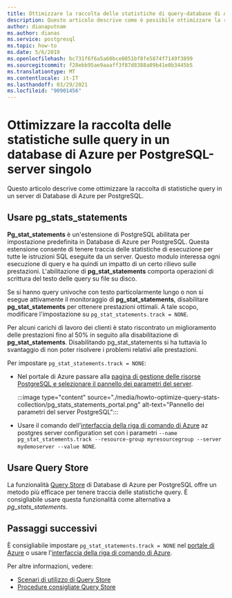 ```yaml
---
title: Ottimizzare la raccolta delle statistiche di query-database di Azure per PostgreSQL-server singolo
description: Questo articolo descrive come è possibile ottimizzare la raccolta delle statistiche di query in un database di Azure per PostgreSQL-server singolo
author: dianaputnam
ms.author: dianas
ms.service: postgresql
ms.topic: how-to
ms.date: 5/6/2019
ms.openlocfilehash: bc731f6f6a5a60bce0851bf8fe5874f7149f3899
ms.sourcegitcommit: f28ebb95ae9aaaff3f87d8388a09b41e0b3445b5
ms.translationtype: MT
ms.contentlocale: it-IT
ms.lasthandoff: 03/29/2021
ms.locfileid: "90901456"
---
```

# <a name="optimize-query-statistics-collection-on-an-azure-database-for-postgresql---single-server"></a>Ottimizzare la raccolta delle statistiche sulle query in un database di Azure per PostgreSQL-server singolo
Questo articolo descrive come ottimizzare la raccolta di statistiche query in un server di Database di Azure per PostgreSQL.

## <a name="use-pg_stats_statements"></a>Usare pg_stats_statements
**Pg_stat_statements** è un'estensione di PostgreSQL abilitata per impostazione predefinita in Database di Azure per PostgreSQL. Questa estensione consente di tenere traccia delle statistiche di esecuzione per tutte le istruzioni SQL eseguite da un server. Questo modulo interessa ogni esecuzione di query e ha quindi un impatto di un certo rilievo sulle prestazioni. L'abilitazione di **pg_stat_statements** comporta operazioni di scrittura del testo delle query su file su disco.

Se si hanno query univoche con testo particolarmente lungo o non si esegue attivamente il monitoraggio di **pg_stat_statements**, disabilitare **pg_stat_statements** per ottenere prestazioni ottimali. A tale scopo, modificare l'impostazione su `pg_stat_statements.track = NONE`.

Per alcuni carichi di lavoro dei clienti è stato riscontrato un miglioramento delle prestazioni fino al 50% in seguito alla disabilitazione di **pg_stat_statements**. Disabilitando pg_stat_statements si ha tuttavia lo svantaggio di non poter risolvere i problemi relativi alle prestazioni.

Per impostare `pg_stat_statements.track = NONE`:

- Nel portale di Azure passare alla [pagina di gestione delle risorse PostgreSQL e selezionare il pannello dei parametri del server](howto-configure-server-parameters-using-portal.md).

  :::image type="content" source="./media/howto-optimize-query-stats-collection/pg_stats_statements_portal.png" alt-text="Pannello dei parametri del server PostgreSQL":::

- Usare il comando dell'[interfaccia della riga di comando di Azure](howto-configure-server-parameters-using-cli.md) az postgres server configuration set con i parametri `--name pg_stat_statements.track --resource-group myresourcegroup --server mydemoserver --value NONE`.

## <a name="use-the-query-store"></a>Usare Query Store 
La funzionalità [Query Store](concepts-query-store.md) di Database di Azure per PostgreSQL offre un metodo più efficace per tenere traccia delle statistiche query. È consigliabile usare questa funzionalità come alternativa a *pg_stats_statements*. 

## <a name="next-steps"></a>Passaggi successivi
È consigliabile impostare `pg_stat_statements.track = NONE` nel [portale di Azure](howto-configure-server-parameters-using-portal.md) o usare l'[interfaccia della riga di comando di Azure](howto-configure-server-parameters-using-cli.md).

Per altre informazioni, vedere: 
- [Scenari di utilizzo di Query Store](concepts-query-store-scenarios.md) 
- [Procedure consigliate Query Store](concepts-query-store-best-practices.md) 
